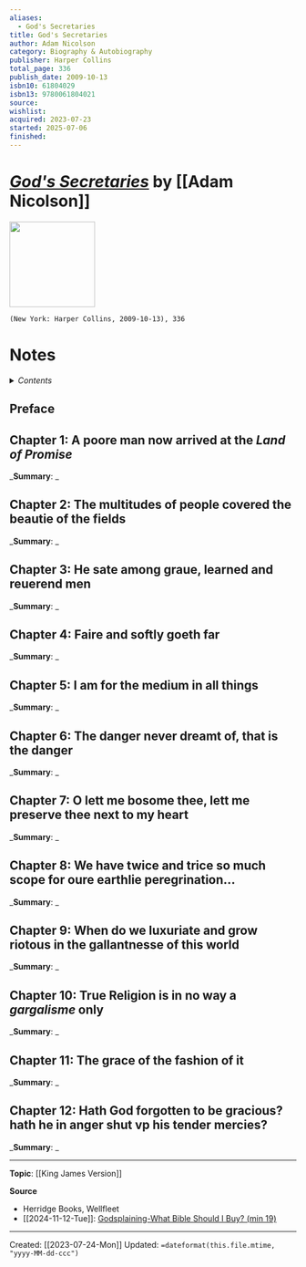 ```yaml
---
aliases:
  - God's Secretaries
title: God's Secretaries
author: Adam Nicolson
category: Biography & Autobiography
publisher: Harper Collins
total_page: 336
publish_date: 2009-10-13
isbn10: 61804029
isbn13: 9780061804021
source: 
wishlist: 
acquired: 2023-07-23
started: 2025-07-06
finished:
---
```

# *[God's Secretaries]()* by [[Adam Nicolson]]

<img src="http://books.google.com/books/content?id=xAy4ahK0v3kC&printsec=frontcover&img=1&zoom=1&edge=curl&source=gbs_api" width=150>

`(New York: Harper Collins, 2009-10-13), 336`


# Notes

<details>
 <summary><i>Contents</i></summary>
<!-- MarkdownTOC autolink="true" -->

<!-- /MarkdownTOC -->
</details>


## Preface 

## Chapter 1: A poore man now arrived at the *Land of Promise*
_**Summary**: _



## Chapter 2: The multitudes of people covered the beautie of the fields
_**Summary**: _



## Chapter 3: He sate among graue, learned and reuerend men
_**Summary**: _



## Chapter 4: Faire and softly goeth far
_**Summary**: _



## Chapter 5: I am for the medium in all things
_**Summary**: _



## Chapter 6: The danger never dreamt of, that is the danger
_**Summary**: _



## Chapter 7: O lett me bosome thee, lett me preserve thee next to my heart
_**Summary**: _



## Chapter 8: We have twice and trice so much scope for oure earthlie peregrination...
_**Summary**: _



## Chapter 9: When do we luxuriate and grow riotous in the gallantnesse of this world
_**Summary**: _



## Chapter 10: True Religion is in no way a *gargalisme* only
_**Summary**: _



## Chapter 11: The grace of the fashion of it
_**Summary**: _



## Chapter 12: Hath God forgotten to be gracious? hath he in anger shut vp his tender mercies?
_**Summary**: _





--- 
**Topic**: [[King James Version]]

**Source**
- Herridge Books, Wellfleet
- [[2024-11-12-Tue]]: [Godsplaining-What Bible Should I Buy? (min 19)](https://play.pocketcasts.com/podcasts/515af3e0-ae87-0137-fae9-0acc26574db2/0fd9d901-456b-49ac-809c-0f0838d76cbf)

---
Created: [[2023-07-24-Mon]]
Updated: `=dateformat(this.file.mtime, "yyyy-MM-dd-ccc")`